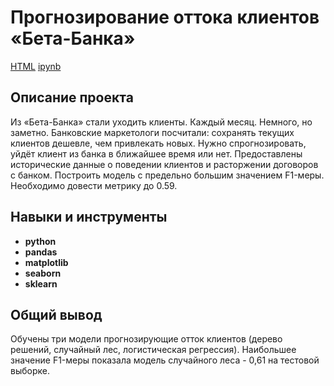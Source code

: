 # Прогнозирование оттока клиентов «Бета-Банка»

[HTML](https://github.com/aq2003/Portfolio/blob/main/Taxi%20Service/P12_Portfolio.html)     [ipynb](https://github.com/aq2003/Portfolio/blob/main/Taxi%20Service/P12_Portfolio.ipynb)

## Описание проекта

Из «Бета-Банка» стали уходить клиенты. Каждый месяц. Немного, но заметно. Банковские маркетологи посчитали: сохранять текущих клиентов дешевле, чем привлекать новых. Нужно спрогнозировать, уйдёт клиент из банка в ближайшее время или нет. Предоставлены исторические данные о поведении клиентов и расторжении договоров с банком. Построить модель с предельно большим значением F1-меры. Необходимо довести метрику до 0.59.

## Навыки и инструменты

- **python**
- **pandas**
- **matplotlib**
- **seaborn**
- **sklearn**

## 

## Общий вывод

Обучены три модели прогнозирующие отток клиентов (дерево решений, случайный лес, логистическая регрессия). Наибольшее значение F1-меры показала модель случайного леса - 0,61 на тестовой выборке.